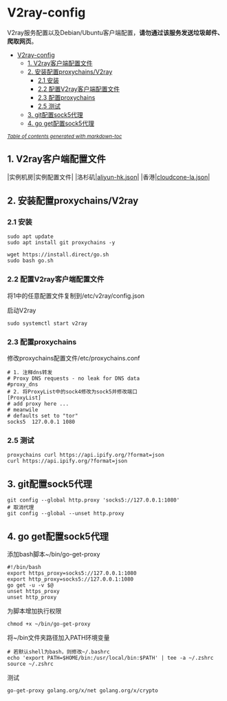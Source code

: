 # V2ray-config

V2ray服务配置以及Debian/Ubuntu客户端配置，**请勿通过该服务发送垃圾邮件、爬取网页**。

- [V2ray-config](#v2ray-config)
  * [1. V2ray客户端配置文件](#1-v2ray-------)
  * [2. 安装配置proxychains/V2ray](#2-----proxychains-v2ray)
    + [2.1 安装](#21---)
    + [2.2 配置V2ray客户端配置文件](#22---v2ray-------)
    + [2.3 配置proxychains](#23---proxychains)
    + [2.5 测试](#25---)
  * [3. git配置sock5代理](#3-git--sock5--)
  * [4. go get配置sock5代理](#4-go-get--sock5--)

<small><i><a href='http://ecotrust-canada.github.io/markdown-toc/'>Table of contents generated with markdown-toc</a></i></small>


## 1. V2ray客户端配置文件

|实例机房|实例配置文件|
|洛杉矶|[aliyun-hk.json](https://raw.githubusercontent.com/csugulo/v2ray-config/master/config/aliyun-hk.json)|
|香港|[cloudcone-la.json](https://raw.githubusercontent.com/csugulo/v2ray-config/master/config/cloudcone-la.json)|

## 2. 安装配置proxychains/V2ray

### 2.1 安装

```
sudo apt update
sudo apt install git proxychains -y

wget https://install.direct/go.sh
sudo bash go.sh
```

### 2.2 配置V2ray客户端配置文件

将1中的任意配置文件复制到/etc/v2ray/config.json

启动V2ray
```
sudo systemctl start v2ray
```

### 2.3 配置proxychains

修改proxychains配置文件/etc/proxychains.conf
```
# 1. 注释dns转发
# Proxy DNS requests - no leak for DNS data
#proxy_dns
# 2. 将ProxyList中的sock4修改为sock5并修改端口
[ProxyList]
# add proxy here ...
# meanwile
# defaults set to "tor"
socks5  127.0.0.1 1080
```

### 2.5 测试

```
proxychains curl https://api.ipify.org/?format=json
curl https://api.ipify.org/?format=json
```

## 3. git配置sock5代理

```
git config --global http.proxy 'socks5://127.0.0.1:1080'
# 取消代理
git config --global --unset http.proxy
```

## 4. go get配置sock5代理

添加bash脚本~/bin/go-get-proxy

```
#!/bin/bash
export https_proxy=socks5://127.0.0.1:1080
export http_proxy=socks5://127.0.0.1:1080
go get -u -v $@
unset https_proxy
unset http_proxy
```

为脚本增加执行权限

```
chmod +x ~/bin/go-get-proxy
```

将~/bin文件夹路径加入PATH环境变量

```
# 若默认shell为bash，则修改~/.bashrc
echo 'export PATH=$HOME/bin:/usr/local/bin:$PATH' | tee -a ~/.zshrc
source ~/.zshrc
```

测试

```
go-get-proxy golang.org/x/net golang.org/x/crypto
```



